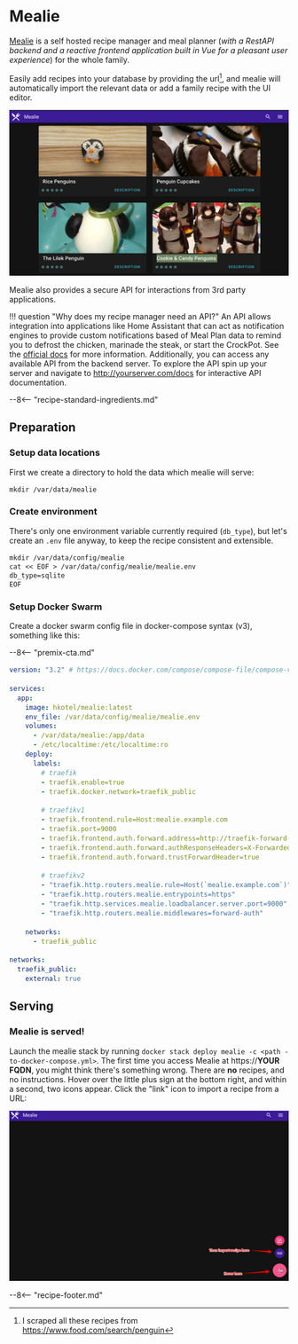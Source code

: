 # Mealie

[Mealie](https://github.com/hay-kot/mealie) is a self hosted recipe manager and meal planner (*with a RestAPI backend and a reactive frontend application built in Vue for a pleasant user experience*) for the whole family.

Easily add recipes into your database by providing the url[^penguinfood], and mealie will automatically import the relevant data or add a family recipe with the UI editor.

![Mealie Screenshot](../images/mealie.png)

Mealie also provides a secure API for interactions from 3rd party applications. 

!!! question "Why does my recipe manager need an API?"
     An API allows integration into applications like Home Assistant that can act as notification engines to provide custom notifications based of Meal Plan data to remind you to defrost the chicken, marinade the steak, or start the CrockPot. See the [official docs](https://hay-kot.github.io/mealie/) for more information. Additionally, you can access any available API from the backend server. To explore the API spin up your server and navigate to http://yourserver.com/docs for interactive API documentation.

--8<-- "recipe-standard-ingredients.md"

## Preparation

### Setup data locations

First we create a directory to hold the data which mealie will serve:

```
mkdir /var/data/mealie
```

### Create environment

There's only one environment variable currently required (`db_type`), but let's create an `.env` file anyway, to keep the recipe consistent and extensible.

```
mkdir /var/data/config/mealie
cat << EOF > /var/data/config/mealie/mealie.env
db_type=sqlite
EOF
```

### Setup Docker Swarm

Create a docker swarm config file in docker-compose syntax (v3), something like this:

--8<-- "premix-cta.md"

```yaml
version: "3.2" # https://docs.docker.com/compose/compose-file/compose-versioning/#version-3

services:
  app:
    image: hkotel/mealie:latest
    env_file: /var/data/config/mealie/mealie.env
    volumes:
      - /var/data/mealie:/app/data
      - /etc/localtime:/etc/localtime:ro
    deploy:
      labels:
        # traefik
        - traefik.enable=true
        - traefik.docker.network=traefik_public

        # traefikv1
        - traefik.frontend.rule=Host:mealie.example.com
        - traefik.port=9000
        - traefik.frontend.auth.forward.address=http://traefik-forward-auth:4181
        - traefik.frontend.auth.forward.authResponseHeaders=X-Forwarded-User
        - traefik.frontend.auth.forward.trustForwardHeader=true        

        # traefikv2
        - "traefik.http.routers.mealie.rule=Host(`mealie.example.com`)"
        - "traefik.http.routers.mealie.entrypoints=https"
        - "traefik.http.services.mealie.loadbalancer.server.port=9000"
        - "traefik.http.routers.mealie.middlewares=forward-auth"

    networks:
      - traefik_public

networks:
  traefik_public:
    external: true
```

## Serving

### Mealie is served!

Launch the mealie stack by running ```docker stack deploy mealie -c <path -to-docker-compose.yml>```. The first time you access Mealie at https://**YOUR FQDN**, you might think there's something wrong. There are **no** recipes, and no instructions. Hover over the little plus sign at the bottom right, and within a second, two icons appear. Click the "link" icon to import a recipe from a URL:

![Mealie Screenshot](../images/mealie-import-recipe.png)

[^penguinfood]: I scraped all these recipes from https://www.food.com/search/penguin
[^1]: If you plan to use Mealie for fancy things like an early-morning alarm to defrost the chicken, you may need to customize the [Traefik Forward Auth][tfa] rules, or even remove them entirely, for unauthenticated API access.
[^2]: If you think Mealie is tasty, encourage the developer :cook: to keep on cookin', by [sponsoring him](https://github.com/sponsors/hay-kot) :heart:

--8<-- "recipe-footer.md"
